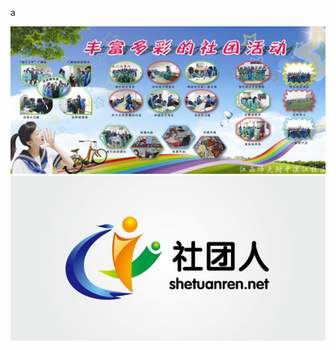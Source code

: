 a

![image](https://github.com/liuhuayu/p/blob/master/i/a.jpg)
![image](https://github.com/liuhuayu/p/raw/master/i/b.jpg)